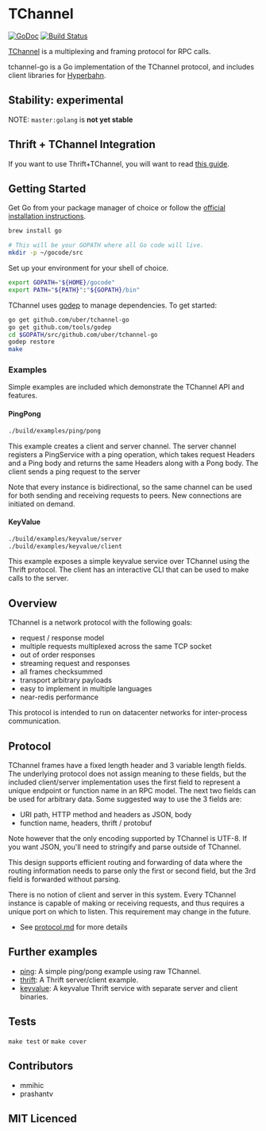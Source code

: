 # TChannel

[![GoDoc](https://godoc.org/github.com/uber/tchannel-go?status.svg)](https://godoc.org/github.com/uber/tchannel-go)
[![Build Status](https://travis-ci.org/uber/tchannel-go.svg?branch=master)](https://travis-ci.org/uber/tchannel-go)

[TChannel](https://github.com/uber/tchannel/blob/master/docs/protocol.md) is a multiplexing and framing protocol for RPC calls.

tchannel-go is a Go implementation of the TChannel protocol, and includes client libraries for [Hyperbahn](https://github.com/uber/hyperbahn).

## Stability: experimental

NOTE: `master:golang` is **not yet stable**

## Thrift + TChannel Integration

If you want to use Thrift+TChannel, you will want to read [this guide](guide/Thrift_Hyperbahn.md).

## Getting Started

Get Go from your package manager of choice or follow the [official installation instructions](https://golang.org/doc/install).

```bash
brew install go

# This will be your GOPATH where all Go code will live.
mkdir -p ~/gocode/src
```

Set up your environment for your shell of choice.

```bash
export GOPATH="${HOME}/gocode"
export PATH="${PATH}":"${GOPATH}/bin"
```

TChannel uses [godep](https://github.com/tools/godep) to manage dependencies.  To get started:

```bash
go get github.com/uber/tchannel-go
go get github.com/tools/godep
cd $GOPATH/src/github.com/uber/tchannel-go
godep restore
make
```
### Examples

Simple examples are included which demonstrate the TChannel API and features.


#### PingPong
```bash
./build/examples/ping/pong
```

This example creates a client and server channel.  The server channel registers a PingService
with a ping operation, which takes request Headers and a Ping body and returns the
same Headers along with a Pong body.  The client sends a ping request to the server

Note that every instance is bidirectional, so the same channel can be used for both sending
and receiving requests to peers.  New connections are initiated on demand.


#### KeyValue
```bash
./build/examples/keyvalue/server
./build/examples/keyvalue/client
```

This example exposes a simple keyvalue service over TChannel using the Thrift protocol.
The client has an interactive CLI that can be used to make calls to the server.

## Overview

TChannel is a network protocol with the following goals:

 * request / response model
 * multiple requests multiplexed across the same TCP socket
 * out of order responses
 * streaming request and responses
 * all frames checksummed
 * transport arbitrary payloads
 * easy to implement in multiple languages
 * near-redis performance

This protocol is intended to run on datacenter networks for inter-process communication.

## Protocol

TChannel frames have a fixed length header and 3 variable length fields. The underlying protocol
does not assign meaning to these fields, but the included client/server implementation uses
the first field to represent a unique endpoint or function name in an RPC model.
The next two fields can be used for arbitrary data. Some suggested way to use the 3 fields are:

* URI path, HTTP method and headers as JSON, body
* function name, headers, thrift / protobuf

Note however that the only encoding supported by TChannel is UTF-8.  If you want JSON, you'll need
to stringify and parse outside of TChannel.

This design supports efficient routing and forwarding of data where the routing information needs
to parse only the first or second field, but the 3rd field is forwarded without parsing.

There is no notion of client and server in this system. Every TChannel instance is capable of
making or receiving requests, and thus requires a unique port on which to listen. This requirement may
change in the future.

 - See [protocol.md](https://github.com/uber/tchannel/blob/master/docs/protocol.md) for more details

## Further examples

 - [ping](examples/ping/main.go): A simple ping/pong example using raw TChannel.
 - [thrift](examples/thrift): A Thrift server/client example.
 - [keyvalue](examples/keyvalue): A keyvalue Thrift service with separate server and client binaries.

## Tests

`make test` or `make cover`

## Contributors

 - mmihic
 - prashantv

## MIT Licenced
